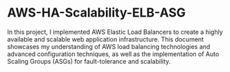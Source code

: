 # AWS-HA-Scalability-ELB-ASG
In this project, I implemented AWS Elastic Load Balancers to create a highly available and scalable web application infrastructure. This document showcases my understanding of AWS load balancing technologies and advanced configuration techniques, as well as the implementation of Auto Scaling Groups (ASGs) for fault-tolerance and scalability.
